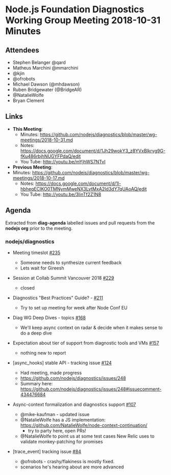 # Node.js Foundation Diagnostics Working Group Meeting 2018-10-31 Minutes

## Attendees
  - Stephen Belanger @qard
  - Matheus Marchini @mmarchini
  - @kjin
  - @ofrobots
  - Michael Dawson (@mhdawson)
  - Ruben Bridgewater (@BridgeAR)
  - @NatalieWolfe
  - Bryan Clement


## Links
- **This Meeting**:
  - Minutes:  https://github.com/nodejs/diagnostics/blob/master/wg-meetings/2018-10-31.md
  - Notes:    https://docs.google.com/document/d/1Jh29wokY3_z8YVxBlkrvg9G-fKu486rbjhNUGYFPdaQ/edit
  - You Tube: http://youtu.be/mYjhWS7NTvI
- **Previous Meeting**: 
- Minutes:  https://github.com/nodejs/diagnostics/blob/master/wg-meetings/2018-10-17.md
  - Notes:    https://docs.google.com/document/d/1l-hbheqECIKO0TMNymMweNX3LvtMxA2Id3dY7qUAoAQ/edit
  - You Tube: http://youtu.be/3linTf2Z1N8

## Agenda

Extracted from **diag-agenda**  labelled issues and pull requests from the **nodejs org** prior to the meeting.

### nodejs/diagnostics

  - Meeting timeslot [#235](https://github.com/nodejs/diagnostics/issues/235)
    - Someone needs to synthesize current feedback 
    - Lets wait for Gireesh

  - Session at Collab Summit Vancouver 2018 [#229](https://github.com/nodejs/diagnostics/issues/168)
    - closed

  - Diagnostics "Best Practices" Guide? - [#211](https://github.com/nodejs/diagnostics/issues/211)
    - Try to set up meeting for week after Node Conf EU

  - Diag WG Deep Dives - topics [#168](https://github.com/nodejs/diagnostics/issues/168)
     - We'll keep async context on radar & decide when it makes sense to do a deep dive

  - Expectation about tier of support from diagnostic tools and VMs [#157](https://github.com/nodejs/diagnostics/issues/157)
    - nothing new to report

  - \[async_hooks\] stable API - tracking issue [#124](https://github.com/nodejs/diagnostics/issues/124)
    - Had meeting, made progress
    - https://github.com/nodejs/diagnostics/issues/248
    - Summary here:  https://github.com/nodejs/diagnostics/issues/248#issuecomment-434476684
  
  - Async-context formalization and diagnostics support [#107](https://github.com/nodejs/diagnostics/issues/107)
    - @mike-kaufman - updated issue
    - @NatalieWolfe has a JS implementation: https://github.com/NatalieWolfe/node-context-continuation/
      - try to party here, open PRs!
    - @NatalieWolfe to point us at some test cases New Relic uses to validate monkey-patching for promises 

  - \[trace_event\] tracking issue [#84](https://github.com/nodejs/diagnostics/issues/84)
    - @ofrobots - crashy/flakiness is mostly fixed.
    - scenarios he's hearing about are more advanced

